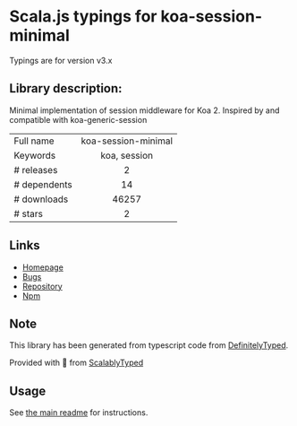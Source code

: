 
# Scala.js typings for koa-session-minimal

Typings are for version v3.x

## Library description:
Minimal implementation of session middleware for Koa 2. Inspired by and compatible with koa-generic-session

|                    |                 |
| ------------------ | :-------------: |
| Full name          | koa-session-minimal |
| Keywords           | koa, session |
| # releases         | 2 |
| # dependents       | 14 |
| # downloads        | 46257 |
| # stars            | 2 |

## Links
- [Homepage](https://github.com/longztian/koa-session-minimal#readme)
- [Bugs](https://github.com/longztian/koa-session-minimal/issues)
- [Repository](https://github.com/longztian/koa-session-minimal)
- [Npm](https://www.npmjs.com/package/koa-session-minimal)
    


## Note
This library has been generated from typescript code from [DefinitelyTyped](https://definitelytyped.org).

Provided with :purple_heart: from [ScalablyTyped](https://github.com/oyvindberg/ScalablyTyped)

## Usage
See [the main readme](../../readme.md) for instructions.


